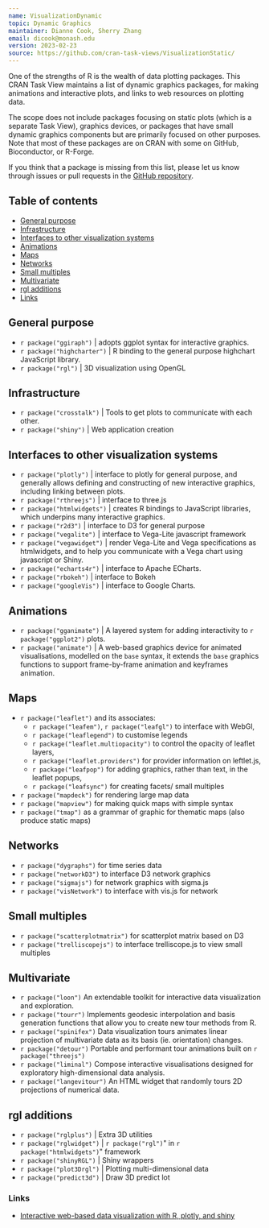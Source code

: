 ```yaml
---
name: VisualizationDynamic
topic: Dynamic Graphics
maintainer: Dianne Cook, Sherry Zhang
email: dicook@monash.edu
version: 2023-02-23
source: https://github.com/cran-task-views/VisualizationStatic/
---
```


One of the strengths of R is the wealth of data plotting packages. This CRAN Task View maintains a list of dynamic graphics packages, for making animations and interactive plots, and links to web resources on plotting data. 

The scope does not include packages focusing on static plots (which is a separate Task View), graphics devices, or packages that have small dynamic graphics components but are primarily focused on other purposes. Note that most of these packages are on CRAN with some on GitHub, Bioconductor, or R-Forge.

If you think that a package is missing from this list, please let us know through issues or pull requests in the [GitHub repository](https://github.com/cran-task-views/VisualizationStatic).

## Table of contents

- [General purpose](#general-purpose)
- [Infrastructure](#infrastructure)
- [Interfaces to other visualization systems](#interfaces-to-other-visualization-systems)
- [Animations](#animations)
- [Maps](#maps)
- [Networks](#networks)
- [Small multiples](#small-multiples)
- [Multivariate](#multivariate)
- [rgl additions](#rgl-additions)
- [Links](#links)

## General purpose

- `r package("ggiraph")` | adopts ggplot syntax for interactive graphics.
- `r package("highcharter")` | R binding to the general purpose highchart JavaScript library.
- `r package("rgl")` |  3D visualization using OpenGL

## Infrastructure

- `r package("crosstalk")` | Tools to get plots to communicate with each other. 
- `r package("shiny")` | Web application creation 

## Interfaces to other visualization systems

- `r package("plotly")` |  interface to plotly for general purpose, and generally allows defining and constructing of new interactive graphics, including linking between plots.
- `r package("rthreejs")` | interface to three.js 
- `r package("htmlwidgets")` | creates R bindings to JavaScript libraries, which underpins many interactive graphics.
- `r package("r2d3")` |  interface to D3 for general purpose 
- `r package("vegalite")` | interface to Vega-Lite javascript framework 
- `r package("vegawidget")` | render Vega-Lite and Vega specifications as htmlwidgets, and to help you communicate with a Vega chart using javascript or Shiny.
- `r package("echarts4r")` | interface to Apache ECharts.
- `r package("rbokeh")` | interface to Bokeh
- `r package("googleVis")` | interface to Google Charts.

## Animations

- `r package("gganimate")` | A layered system for adding interactivity to `r package("ggplot2")` plots.
- `r package("animate")` | A web-based graphics device for animated visualisations, modelled on the `base` syntax, it extends the `base` graphics functions to
  support frame-by-frame animation and keyframes animation.

## Maps

- `r package("leaflet")` and its associates:
    - `r package("leafem")`, `r package("leafgl")` to interface with WebGl,  
    - `r package("leaflegend")` to customise legends
    - `r package("leaflet.multiopacity")` to control the opacity of leaflet layers, 
    - `r package("leaflet.providers")` for provider information on leftlet.js,
    - `r package("leafpop")` for adding graphics, rather than text, in the leaflet popups,
    - `r package("leafsync")` for creating facets/ small multiples
- `r package("mapdeck")` for rendering large map data
- `r package("mapview")` for making quick maps with simple syntax
- `r package("tmap")` as a grammar of graphic for thematic maps (also produce static maps)

## Networks

- `r package("dygraphs")` for time series data
- `r package("networkD3")` to interface D3 network graphics
- `r package("sigmajs")` for network graphics with sigma.js
- `r package("visNetwork")` to interface with vis.js for network

## Small multiples

- `r package("scatterplotmatrix")` for scatterplot matrix based on D3
- `r package("trelliscopejs")` to interface trelliscope.js to view small multiples 

## Multivariate

- `r package("loon")` An extendable toolkit for interactive data visualization and exploration.
- `r package("tourr")` Implements geodesic interpolation and basis generation functions that allow you to create new tour methods from R.
- `r package("spinifex")` Data visualization tours animates linear projection of multivariate data as its basis (ie. orientation) changes.
- `r package("detour")` Portable and performant tour animations built on `r package("threejs")`
- `r package("liminal")` Compose interactive visualisations designed for exploratory high-dimensional data analysis.
- `r package("langevitour")` An HTML widget that randomly tours 2D projections of numerical data.

## rgl additions

-  `r package("rglplus")` | Extra 3D utilities
- `r package("rglwidget")` | `r package("rgl")`" in `r package("htmlwidgets")`" framework
- `r package("shinyRGL")` | Shiny wrappers 
- `r package("plot3Drgl")` | Plotting multi-dimensional data 
- `r package("predict3d")` | Draw 3D predict lot 

### Links

- [Interactive web-based data visualization with R, plotly, and shiny](https://plotly-r.com)
